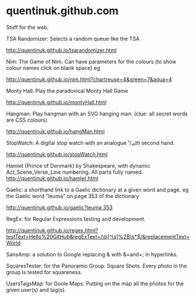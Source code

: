# quentinuk.github.com
Stuff for the web.

TSA Randomizer: Selects a random queue like the TSA

http://quentinuk.github.io/tsarandomizer.html

Nim: The Game of Nim.
Can have parameters for the colours (to show colour names click on blank space) eg

http://quentinuk.github.io/nim.html?chartreuse=4&green=7&aqua=4

Monty Hall: Play the paradoxical Monty Hall Game

http://quentinuk.github.io/montyHall.html

Hangman: Play hangman with an SVG hanging man. (clue: all secret words are CSS colours)

http://quentinuk.github.io/hangMan.html

StopWatch: A digital stop watch with an analogue ¹/₁₀th second hand.

http://quentinuk.github.io/stopWatch.html

Hamlet (Prince of Denmark) by Shakespeare, with dynamic Act_Scene_Verse_Line numbering. All parts fully named.
http://quentinuk.github.io/hamlet.html

Gaelic: a shorthand link to a Gaelic dictionary at a given word and page.
eg the Gaelic word "leuma" on page 353 of the dictionary

http://quentinuk.github.io/gaelic?leuma,353

RegEx: for Regular Expressions testing and development.

http://quentinuk.github.io/regex.html?testText=Hello%20GitHub&regExText=/\b[^\s]%2B\s*$/&replacementText=World

SansAmp: a solution to Google replacing & with &+and+; in hyperlinks.

SquaresTester: for the Panoramio Group: Square Shots. Every photo in the group is tested for squareness.

UsersTagsMap: for Goole Maps. Putting on the map all the photos for the given user(s) and tag(s).
